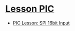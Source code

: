 # [Lesson PIC][1]

* [PIC Lesson: SPI 16bit Input][2]



[1]:http://shahrulnizam.com/category/lesson-pic/
[2]:http://shahrulnizam.com/pic-lesson-spi-16bit-input/

